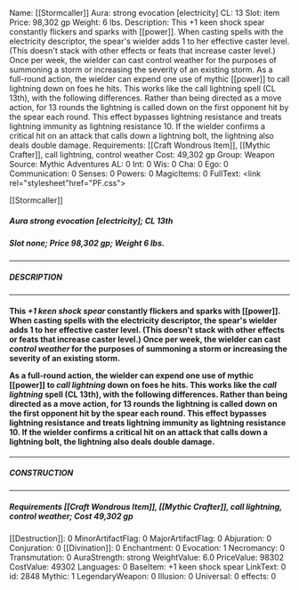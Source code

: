 Name: [[Stormcaller]]
Aura: strong evocation [electricity]
CL: 13
Slot: item
Price: 98,302 gp
Weight: 6 lbs.
Description: This +1 keen shock spear constantly flickers and sparks with [[power]]. When casting spells with the electricity descriptor, the spear's wielder adds 1 to her effective caster level. (This doesn't stack with other effects or feats that increase caster level.) Once per week, the wielder can cast control weather for the purposes of summoning a storm or increasing the severity of an existing storm. As a full-round action, the wielder can expend one use of mythic [[power]] to call lightning down on foes he hits. This works like the call lightning spell (CL 13th), with the following differences. Rather than being directed as a move action, for 13 rounds the lightning is called down on the first opponent hit by the spear each round. This effect bypasses lightning resistance and treats lightning immunity as lightning resistance 10. If the wielder confirms a critical hit on an attack that calls down a lightning bolt, the lightning also deals double damage.
Requirements: [[Craft Wondrous Item]], [[Mythic Crafter]], call lightning, control weather
Cost: 49,302 gp
Group: Weapon
Source: Mythic Adventures
AL: 0
Int: 0
Wis: 0
Cha: 0
Ego: 0
Communication: 0
Senses: 0
Powers: 0
MagicItems: 0
FullText: <link rel="stylesheet"href="PF.css"><div class="heading"><p class="alignleft">[[Stormcaller]]</p><div style="clear: both;"></div></div><div><h5><b>Aura </b>strong evocation [electricity]; <b>CL </b>13th</h5><h5><b>Slot </b>none; <b>Price </b>98,302 gp; <b>Weight </b>6 lbs.</h5></div><hr/><div><h5><b>DESCRIPTION</b></h5></div><hr/><div><h4><p>This <i>+1 keen shock spear</i> constantly flickers and sparks with [[power]]. When casting spells with the electricity descriptor, the spear's wielder adds 1 to her effective caster level. (This doesn't stack with other effects or feats that increase caster level.) Once per week, the wielder can cast <i>control weather</i> for the purposes of summoning a storm or increasing the severity of an existing storm. </p><p>As a full-round action, the wielder can expend one use of mythic [[power]] to <i>call lightning</i> down on foes he hits. This works like the <i>call lightning</i> spell (CL 13th), with the following differences. Rather than being directed as a move action, for 13 rounds the lightning is called down on the first opponent hit by the spear each round. This effect bypasses lightning resistance and treats lightning immunity as lightning resistance 10. If the wielder confirms a critical hit on an attack that calls down a lightning bolt, the lightning also deals double damage.</p></h4></div><hr/><div><h5><b>CONSTRUCTION</b></h5></div><hr/><div><h5><b>Requirements </b>[[Craft Wondrous Item]], [[Mythic Crafter]], <i>call lightning</i>, <i>control weather</i>; <b>Cost </b>49,302 gp</h5></div>
[[Destruction]]: 0
MinorArtifactFlag: 0
MajorArtifactFlag: 0
Abjuration: 0
Conjuration: 0
[[Divination]]: 0
Enchantment: 0
Evocation: 1
Necromancy: 0
Transmutation: 0
AuraStrength: strong
WeightValue: 6.0
PriceValue: 98302
CostValue: 49302
Languages: 0
BaseItem: +1 keen shock spear
LinkText: 0
id: 2848
Mythic: 1
LegendaryWeapon: 0
Illusion: 0
Universal: 0
effects: 0
